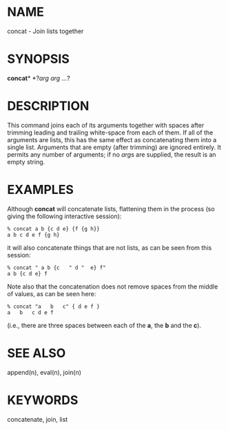 # NAME

concat - Join lists together

# SYNOPSIS

**concat*** *?*arg arg \...*?

# DESCRIPTION

This command joins each of its arguments together with spaces after
trimming leading and trailing white-space from each of them. If all of
the arguments are lists, this has the same effect as concatenating them
into a single list. Arguments that are empty (after trimming) are
ignored entirely. It permits any number of arguments; if no *arg*s are
supplied, the result is an empty string.

# EXAMPLES

Although **concat** will concatenate lists, flattening them in the
process (so giving the following interactive session):

    % concat a b {c d e} {f {g h}}
    a b c d e f {g h}

it will also concatenate things that are not lists, as can be seen from
this session:

    % concat " a b {c   " d "  e} f"
    a b {c d e} f

Note also that the concatenation does not remove spaces from the middle
of values, as can be seen here:

    % concat "a   b   c" { d e f }
    a   b   c d e f

(i.e., there are three spaces between each of the **a**, the **b** and
the **c**).

# SEE ALSO

append(n), eval(n), join(n)

# KEYWORDS

concatenate, join, list

<!---
Copyright (c) 1993 The Regents of the University of California
Copyright (c) 1994-1996 Sun Microsystems, Inc
-->

